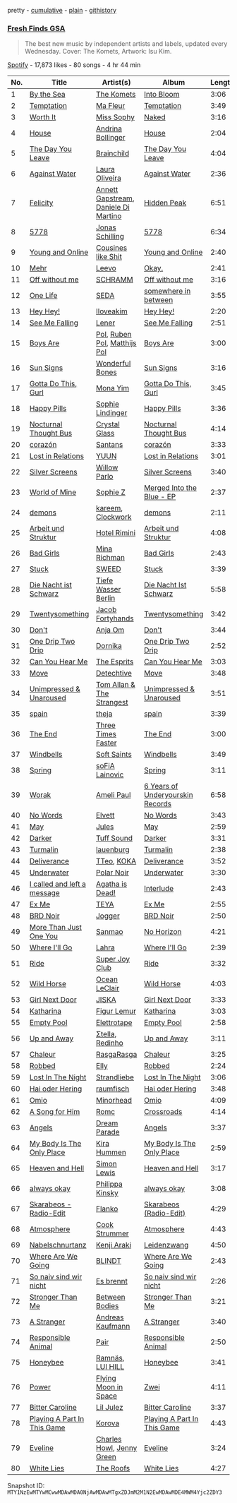 pretty - [cumulative](/playlists/cumulative/37i9dQZF1DX2ddCYH6QIK5.md) - [plain](/playlists/plain/37i9dQZF1DX2ddCYH6QIK5) - [githistory](https://github.githistory.xyz/mackorone/spotify-playlist-archive/blob/main/playlists/plain/37i9dQZF1DX2ddCYH6QIK5)

### [Fresh Finds GSA](https://open.spotify.com/playlist/37i9dQZF1DX2ddCYH6QIK5)

> The best new music by independent artists and labels, updated every Wednesday\. Cover: The Komets, Artwork: Isu Kim.

[Spotify](https://open.spotify.com/user/spotify) - 17,873 likes - 80 songs - 4 hr 44 min

| No. | Title | Artist(s) | Album | Length |
|---|---|---|---|---|
| 1 | [By the Sea](https://open.spotify.com/track/3HsUSsTHJS6Xt1ZVrUM9DM) | [The Komets](https://open.spotify.com/artist/4ACTgWHhFRo3ZbxRpBXUSj) | [Into Bloom](https://open.spotify.com/album/6zRMHHL2ijmWB4IjLBbNoL) | 3:06 |
| 2 | [Temptation](https://open.spotify.com/track/39KQg3YzjiygWXvetF8jkp) | [Ma Fleur](https://open.spotify.com/artist/6tfcRIX77qxX3KZB1v94k7) | [Temptation](https://open.spotify.com/album/5nRhkyBupbJVorHbAzrcwV) | 3:49 |
| 3 | [Worth It](https://open.spotify.com/track/48g5nJtoHS4nwoJAXJYN5Q) | [Miss Sophy](https://open.spotify.com/artist/0eWBXmmeiJ0Z2Ue7HPmk1d) | [Naked](https://open.spotify.com/album/4jBzQ1FPyCESGbjygOnHer) | 3:16 |
| 4 | [House](https://open.spotify.com/track/0yFbrrnHFnAFIzW820sSnO) | [Andrina Bollinger](https://open.spotify.com/artist/2q3FpbEgilJkxSn0e5B5xp) | [House](https://open.spotify.com/album/7qPgLMlCZpJIuuBaDkxCKg) | 2:04 |
| 5 | [The Day You Leave](https://open.spotify.com/track/2aMKJkY6dq0YSFdKd9ieRz) | [Brainchild](https://open.spotify.com/artist/0OnYJ5YCfbfPkg99aPNBDy) | [The Day You Leave](https://open.spotify.com/album/7uh4dGroVB7fcsvQjrS8K0) | 4:04 |
| 6 | [Against Water](https://open.spotify.com/track/3ADIHniiuGbiPYhjkK6oUx) | [Laura Oliveira](https://open.spotify.com/artist/5fQlnuUxgJbQ7WgP29U478) | [Against Water](https://open.spotify.com/album/7DnraLVsCKEXtCAvuoJ95e) | 2:36 |
| 7 | [Felicity](https://open.spotify.com/track/1MiQ67ljfXuuxh25CbdbUr) | [Annett Gapstream](https://open.spotify.com/artist/1aRB0SZZ28qswBQ037uYvD), [Daniele Di Martino](https://open.spotify.com/artist/1P0crNTkAtkSEDCGsbd2JJ) | [Hidden Peak](https://open.spotify.com/album/4r39P3IcmkJ3rIiGKbOwIg) | 6:51 |
| 8 | [5778](https://open.spotify.com/track/0lQ8MwXv5B7GSDIrALw2x5) | [Jonas Schilling](https://open.spotify.com/artist/4KvdEbdoiioc52G5hno5gf) | [5778](https://open.spotify.com/album/5iEDxd5JCvUxOrDP96Een5) | 6:34 |
| 9 | [Young and Online](https://open.spotify.com/track/4h2WWRA7mHRgPVpIGfEfR3) | [Cousines like Shit](https://open.spotify.com/artist/31m36kfWrLAbE0uLkMFBLX) | [Young and Online](https://open.spotify.com/album/1QtOVtDSDEq7FH5bMrfUJu) | 2:40 |
| 10 | [Mehr](https://open.spotify.com/track/4lgi1NMBdcqoIb2DDMdRHk) | [Leevo](https://open.spotify.com/artist/6Kiz5me3OrxGGsEFl9d5qu) | [Okay.](https://open.spotify.com/album/5orfxdnu9rIz5YWafnyqcm) | 2:41 |
| 11 | [Off without me](https://open.spotify.com/track/0vcnXfIzcZtOPLxFLCp5Yx) | [SCHRAMM](https://open.spotify.com/artist/15eXysq80jazu6dKxed7BU) | [Off without me](https://open.spotify.com/album/6sGOdidaySJZb4WzkNF81d) | 3:16 |
| 12 | [One Life](https://open.spotify.com/track/1YKLEgIwUnkalYonhLmoSS) | [SEDA](https://open.spotify.com/artist/6ewL4sBYp6iLnHGupcyyX3) | [somewhere in between](https://open.spotify.com/album/3TNaHETPfnG9uHHK2ve6i5) | 3:55 |
| 13 | [Hey Hey!](https://open.spotify.com/track/5l7yKkAlM51E71TxtiOYid) | [Iloveakim](https://open.spotify.com/artist/4kC5Fz635iHKsPkif7NcT0) | [Hey Hey!](https://open.spotify.com/album/1GI0u6PrT83NwTq5bj1Tu7) | 2:20 |
| 14 | [See Me Falling](https://open.spotify.com/track/4uwMBGlXd7Yn8HMEaQpk31) | [Lener](https://open.spotify.com/artist/4z6eCRDaL8dNvotGKlPhoS) | [See Me Falling](https://open.spotify.com/album/2SXIj5tIf7lkxLdTafEVXW) | 2:51 |
| 15 | [Boys Are](https://open.spotify.com/track/5iC2ejeKQvsbJPeVuWqioo) | [Pol](https://open.spotify.com/artist/4kexjnM5nXo138D9lAhJFd), [Ruben Pol](https://open.spotify.com/artist/1eCiBMynCZBUlq0v5FeB2w), [Matthijs Pol](https://open.spotify.com/artist/3fwkslWfbKf4o40gQ1iYl0) | [Boys Are](https://open.spotify.com/album/4lRqOjQj3HtMNoHniVIuI7) | 3:00 |
| 16 | [Sun Signs](https://open.spotify.com/track/17npFuelMi67mMpYgTiJ92) | [Wonderful Bones](https://open.spotify.com/artist/1fXw6ZgMDrLPoyehLaoQkf) | [Sun Signs](https://open.spotify.com/album/2vpElZFu8NXU9FjSkgQZex) | 3:16 |
| 17 | [Gotta Do This, Gurl](https://open.spotify.com/track/1fiwPnzU3b50IhhhgDVorQ) | [Mona Yim](https://open.spotify.com/artist/48tTb8jCGVZ0XFqwovqFmv) | [Gotta Do This, Gurl](https://open.spotify.com/album/5e2bl6tZIjQogNIy34S7c3) | 3:45 |
| 18 | [Happy Pills](https://open.spotify.com/track/5joyUy4gvzWYfOxxVOM9QF) | [Sophie Lindinger](https://open.spotify.com/artist/3b3qQWQgIMIyHcYSMY4P3g) | [Happy Pills](https://open.spotify.com/album/5cHne2h2Xcm1qjq3bGdgFE) | 3:36 |
| 19 | [Nocturnal Thought Bus](https://open.spotify.com/track/2YYE7PI0vbmZhB8Dhbw9yg) | [Crystal Glass](https://open.spotify.com/artist/2vd3rkxlOKCMJYEkpKruY1) | [Nocturnal Thought Bus](https://open.spotify.com/album/1gdHZbXv4XjvNiE19yKOxb) | 4:14 |
| 20 | [corazón](https://open.spotify.com/track/4CMsK4ruUHWiMX385XkyXQ) | [Santans](https://open.spotify.com/artist/0yGJ67ODy5WKP4peSTWGwM) | [corazón](https://open.spotify.com/album/5f4G5KWYxqpTUgozUhimqw) | 3:33 |
| 21 | [Lost in Relations](https://open.spotify.com/track/5SFs9rhmjybV70WufW6luM) | [YUUN](https://open.spotify.com/artist/2RB9EdzynT4I1OTNdH4OCt) | [Lost in Relations](https://open.spotify.com/album/4uF6tiwaWzDZOwRWvyNA3U) | 3:01 |
| 22 | [Silver Screens](https://open.spotify.com/track/6PaYceNoEhqsXRuPJx0B0n) | [Willow Parlo](https://open.spotify.com/artist/3n8bFcrOBNM63cpNDPnhHa) | [Silver Screens](https://open.spotify.com/album/28EgjcSozPVhh5L4WXYZpQ) | 3:40 |
| 23 | [World of Mine](https://open.spotify.com/track/1JkdKPSdwGEcUhj6oOEc2z) | [Sophie Z](https://open.spotify.com/artist/5X8KkLBj2TuFtoPmxGxCzP) | [Merged Into the Blue \- EP](https://open.spotify.com/album/2aiXpXqThPFUptKrtKxvry) | 2:37 |
| 24 | [demons](https://open.spotify.com/track/4A0A1B95YoiOiFRCIJmTYB) | [kareem](https://open.spotify.com/artist/7F4ZydQ1LN8iftbEa9z45r), [Clockwork](https://open.spotify.com/artist/0T4fBq6TphJXfAS2xue0Rp) | [demons](https://open.spotify.com/album/2GxUr8fHkxdCQ6yR2gPwWo) | 2:11 |
| 25 | [Arbeit und Struktur](https://open.spotify.com/track/1xhxXNRDW0FjkCxPQPxVa3) | [Hotel Rimini](https://open.spotify.com/artist/7biB33wdoy2Kz0sKoGfj53) | [Arbeit und Struktur](https://open.spotify.com/album/3mQjdSK4HcsB61Vf7W0Slm) | 4:08 |
| 26 | [Bad Girls](https://open.spotify.com/track/5qCIiZNPywXtfgw4EQRDPd) | [Mina Richman](https://open.spotify.com/artist/0xEoOgwjjJQ9uDS8y1GtEC) | [Bad Girls](https://open.spotify.com/album/7DOmk3H3YwxhYKLDPa0GZ9) | 2:43 |
| 27 | [Stuck](https://open.spotify.com/track/3d2oVtfkR9fZGIejnA4fY8) | [SWEED](https://open.spotify.com/artist/1gM5MrKbRvvQuG1SShfkVG) | [Stuck](https://open.spotify.com/album/2DukMfm4xFv4wrG5OxnwmJ) | 3:39 |
| 28 | [Die Nacht ist Schwarz](https://open.spotify.com/track/3TbKfhV2fdLLc6uvn6sX0U) | [Tiefe Wasser Berlin](https://open.spotify.com/artist/1CB3IMXIZ0RJXC9JRrC7x3) | [Die Nacht Ist Schwarz](https://open.spotify.com/album/0LCCUokTaYSbtZMmbYexZR) | 5:58 |
| 29 | [Twentysomething](https://open.spotify.com/track/1On8jMKkD4O7RpiQymSrSo) | [Jacob Fortyhands](https://open.spotify.com/artist/6UAcUT7AhBCpVz72sPQIOx) | [Twentysomething](https://open.spotify.com/album/2f2mKb7yIxjvuEzQjBQbG0) | 3:42 |
| 30 | [Don't](https://open.spotify.com/track/2etfrWFecTIOP06qhabSSG) | [Anja Om](https://open.spotify.com/artist/67clLQNYz3EMud0RbHashc) | [Don't](https://open.spotify.com/album/7ltTbuGDpePm2ollgwOFws) | 3:44 |
| 31 | [One Drip Two Drip](https://open.spotify.com/track/1Vf3A4TbzYfOKOoca2Tcsc) | [Dornika](https://open.spotify.com/artist/5i5vDoGXWD2Q5M9Sji5BNv) | [One Drip Two Drip](https://open.spotify.com/album/3hzMytDAg3VY44vrnaFa1R) | 2:52 |
| 32 | [Can You Hear Me](https://open.spotify.com/track/63vvhVUCFoJhUPRbP2lVuc) | [The Esprits](https://open.spotify.com/artist/22j4Y02Y479I2lep4toE80) | [Can You Hear Me](https://open.spotify.com/album/0nwqXnuXC9BdUlWg8evM8B) | 3:03 |
| 33 | [Move](https://open.spotify.com/track/6QOwQePqZlij4xcdVj14DH) | [Detechtive](https://open.spotify.com/artist/7tx1v32KdbYBuU5LaMji6z) | [Move](https://open.spotify.com/album/4h5VsV26hGgmhS34k2LApb) | 3:48 |
| 34 | [Unimpressed & Unaroused](https://open.spotify.com/track/7HVZMddCslWkuXtG4xq8ZO) | [Tom Allan & The Strangest](https://open.spotify.com/artist/63Qfjo4nnHhHvqTdtxTkw8) | [Unimpressed & Unaroused](https://open.spotify.com/album/3c4OA86zUOIsIuUe8IrvTo) | 3:51 |
| 35 | [spain](https://open.spotify.com/track/0ZVuWqJtiM8BJdqyEEta01) | [theja](https://open.spotify.com/artist/38DT4VMpA3qK1UqZgUB9Ag) | [spain](https://open.spotify.com/album/3PaV5GaBkDJ4bDVk0xI328) | 3:39 |
| 36 | [The End](https://open.spotify.com/track/474rr9J1qEIeKmcaRuISGY) | [Three Times Faster](https://open.spotify.com/artist/6Bd4zIbPzVhdAK9gEvuX3d) | [The End](https://open.spotify.com/album/20yMqSwOxvKb3H6yYRfEey) | 3:00 |
| 37 | [Windbells](https://open.spotify.com/track/1Ch4viTgqjNpiJ3h1SAVc8) | [Soft Saints](https://open.spotify.com/artist/1xsodKGkw82rcq4rpT6xih) | [Windbells](https://open.spotify.com/album/7rGDC5EJgXHuxAwpvbGMa3) | 3:49 |
| 38 | [Spring](https://open.spotify.com/track/10qeL2Lvi7VKE5u3piNDNx) | [soFiA Lainovic](https://open.spotify.com/artist/3PeqQh1cfNxOT7NSfNtSA6) | [Spring](https://open.spotify.com/album/1dz6AwPf1TYsc2bnShZ3t0) | 3:11 |
| 39 | [Worak](https://open.spotify.com/track/4bBT53FvvtFqHJm9iq7G7L) | [Ameli Paul](https://open.spotify.com/artist/2pVs2F50UrSwUthN16rTJc) | [6 Years of Underyourskin Records](https://open.spotify.com/album/0lzBCZ4jYzWAnprP4UidiJ) | 6:58 |
| 40 | [No Words](https://open.spotify.com/track/1UUABfyFfzCzI0sEhIjiZq) | [Elvett](https://open.spotify.com/artist/4jTcePhvBRxrOONkmpm5WX) | [No Words](https://open.spotify.com/album/06JzNekeAzrc201LYPmBwW) | 3:43 |
| 41 | [May](https://open.spotify.com/track/3EOjSINT1L4FXt6bT33yl8) | [Jules](https://open.spotify.com/artist/1DLdX3be3V4Bna9F45FtSg) | [May](https://open.spotify.com/album/3ucWTNA4vVFOEAPcwptgJg) | 2:59 |
| 42 | [Darker](https://open.spotify.com/track/4bfHcknFoAAJlIWPB9VMKe) | [Tuff Sound](https://open.spotify.com/artist/21I8WLtkZcslPfQeFIUA7N) | [Darker](https://open.spotify.com/album/7o7CERFVlIDEe6jLBKXVhW) | 3:31 |
| 43 | [Turmalin](https://open.spotify.com/track/2d2mf1bbECKoExhoEk4yrJ) | [lauenburg](https://open.spotify.com/artist/7jvS50nDvvf2qG3GwFSQHz) | [Turmalin](https://open.spotify.com/album/52muBhbUWgx8y63ZnqvW7h) | 2:38 |
| 44 | [Deliverance](https://open.spotify.com/track/4g5sUpU55LX4G0OaF4mWF4) | [TTeo](https://open.spotify.com/artist/6p0eFk6CWrdj52NxRdyqFa), [KOKA](https://open.spotify.com/artist/6YlsQwumQkkbfsADHeYC2m) | [Deliverance](https://open.spotify.com/album/3p5U7nbz6jrXN1HCNyrahw) | 3:52 |
| 45 | [Underwater](https://open.spotify.com/track/3qtLQbYiB5qXIYQdbZxuDf) | [Polar Noir](https://open.spotify.com/artist/1tnj2WqyUP68kpkGorWVxO) | [Underwater](https://open.spotify.com/album/6TH72GNIkdULBcomH1VUf0) | 3:30 |
| 46 | [I called and left a message](https://open.spotify.com/track/5myoBOTaycNR7S3FZY0ft0) | [Agatha is Dead!](https://open.spotify.com/artist/3t12sehooJP6lkLBy4h9R1) | [Interlude](https://open.spotify.com/album/1Ow9tcYdp9P0eeH6dXMem9) | 2:43 |
| 47 | [Ex Me](https://open.spotify.com/track/60BIYI9WehSW537QX09yFf) | [TEYA](https://open.spotify.com/artist/3o9SkahUjtGQ6U9IU0BjhI) | [Ex Me](https://open.spotify.com/album/0SMTej9FaOnNgZZmaRBnU3) | 2:55 |
| 48 | [BRD Noir](https://open.spotify.com/track/0y1nMW1hdiPwnffgO1FUMq) | [Jogger](https://open.spotify.com/artist/6WfovyqrOYzwSMQEqOjlo1) | [BRD Noir](https://open.spotify.com/album/0gp5VNjhgG8fNB46Ks808g) | 2:50 |
| 49 | [More Than Just One You](https://open.spotify.com/track/0Bbv5RrIcxahL0Q7kgKUHV) | [Sanmao](https://open.spotify.com/artist/77sV2iq1nJSRM196g6Wn7H) | [No Horizon](https://open.spotify.com/album/0Ni3U9SVD5Evy0Q82z8nJ2) | 4:21 |
| 50 | [Where I'll Go](https://open.spotify.com/track/0lgtMQlpmeCtJTDacgCxg9) | [Lahra](https://open.spotify.com/artist/3VJmc3ZrfHTausmE3eTwYJ) | [Where I'll Go](https://open.spotify.com/album/4NXOhvkbnsk9QxcHro3xS5) | 2:39 |
| 51 | [Ride](https://open.spotify.com/track/6aXN9C4bM8kxI9CSLNbjaG) | [Super Joy Club](https://open.spotify.com/artist/3yP3o0rfHeNP6tAIuv3OlT) | [Ride](https://open.spotify.com/album/3cviyx6SCeGBLZUdRYiE0C) | 3:32 |
| 52 | [Wild Horse](https://open.spotify.com/track/6jx11cSFmCJ1SkJnmZ7KaT) | [Ocean LeClair](https://open.spotify.com/artist/4hQNDifeK6gZlaOjK17SSc) | [Wild Horse](https://open.spotify.com/album/1prGQeJ91ikiQXJ703pX5S) | 4:03 |
| 53 | [Girl Next Door](https://open.spotify.com/track/3pmUlOm2bpXVJ40ByeGSMA) | [JISKA](https://open.spotify.com/artist/268qNUnQJ9p3pV2O8gYUcN) | [Girl Next Door](https://open.spotify.com/album/3mXNOCqDeqB8M5Z1QzYoaH) | 3:33 |
| 54 | [Katharina](https://open.spotify.com/track/5cOsBPbyuoVIhC02cqi73m) | [Figur Lemur](https://open.spotify.com/artist/6hbaAYVME08EjlEXX6h8pl) | [Katharina](https://open.spotify.com/album/3GMy9UVD4UmoXERz1p28FL) | 3:03 |
| 55 | [Empty Pool](https://open.spotify.com/track/68gCdofdWusxhLkbd7uEZ8) | [Elettrotape](https://open.spotify.com/artist/7JvTRNKKdliFhvByr1C99n) | [Empty Pool](https://open.spotify.com/album/4Q33KFgJH9rT0C6zLyl1xC) | 2:58 |
| 56 | [Up and Away](https://open.spotify.com/track/3im8VPUFdugX19ZgLoG64t) | [Σtella](https://open.spotify.com/artist/2tBWWgGv7H5ymPtJrT1rNu), [Redinho](https://open.spotify.com/artist/72WcKL1SYgNzcNojYLFQsB) | [Up and Away](https://open.spotify.com/album/2ERdLrGZOF7cduTv92k3z1) | 3:11 |
| 57 | [Chaleur](https://open.spotify.com/track/643wr9gOqXlFxFSUi2YKgk) | [RasgaRasga](https://open.spotify.com/artist/2AvW8AfEg9caYsocgwE7vF) | [Chaleur](https://open.spotify.com/album/48BPfY4RlI4mrqHH4VqpeF) | 3:25 |
| 58 | [Robbed](https://open.spotify.com/track/5cjowzySTlIjoGRghGtFVI) | [Elly](https://open.spotify.com/artist/5ESkKkvLe33xT9Jsr8GBDt) | [Robbed](https://open.spotify.com/album/1txsJosYZJ9xQ5m5tYTYfG) | 2:24 |
| 59 | [Lost In The Night](https://open.spotify.com/track/6SX6LCm43tKDWg7F70iQB3) | [Strandliebe](https://open.spotify.com/artist/4Ud6NS2THHo1NME8ZNJ1ew) | [Lost In The Night](https://open.spotify.com/album/3xzz96RWWDAX3TBONXQ7wD) | 3:06 |
| 60 | [Hai oder Hering](https://open.spotify.com/track/0ikQkZm6cm4xZYSrOy77eB) | [raumfisch](https://open.spotify.com/artist/5PWhkydVS4baSEsnLJmFey) | [Hai oder Hering](https://open.spotify.com/album/0WkZrFYX6O8TDr9Nbpwwtt) | 3:48 |
| 61 | [Omio](https://open.spotify.com/track/1lSvDlQwPxcAwhHjtePBpN) | [Minorhead](https://open.spotify.com/artist/2FDOvmtiAK4BuVglzeIZXB) | [Omio](https://open.spotify.com/album/4c6FNJfvbkg9MnlYr14ufj) | 4:09 |
| 62 | [A Song for Him](https://open.spotify.com/track/3RUT8oJs3Z4hCDZyxNwve2) | [Romc](https://open.spotify.com/artist/2iDd6lIkbYVEtfYuA2cU5G) | [Crossroads](https://open.spotify.com/album/476Lb1fetsGUNYDb5pqBGx) | 4:14 |
| 63 | [Angels](https://open.spotify.com/track/79S4QPeR3QQw8KPMTTZLzt) | [Dream Parade](https://open.spotify.com/artist/1nfyiCiA1Fx9bShxabC1IU) | [Angels](https://open.spotify.com/album/0EtaOEfR1aoES0LYFLERDm) | 3:37 |
| 64 | [My Body Is The Only Place](https://open.spotify.com/track/0z9Pv1rOJiRbsutrQHNU22) | [Kira Hummen](https://open.spotify.com/artist/2Xb59cTmrizcuBigliz8Hl) | [My Body Is The Only Place](https://open.spotify.com/album/3QSAkwsNnd084waFESgguy) | 2:59 |
| 65 | [Heaven and Hell](https://open.spotify.com/track/1J4QufSZU86M4YJkH2W2nG) | [Simon Lewis](https://open.spotify.com/artist/69xq82RL8JoW7DcKP9Q0kD) | [Heaven and Hell](https://open.spotify.com/album/1UpuBvLxt5DjIvtjZXwCBt) | 3:17 |
| 66 | [always okay](https://open.spotify.com/track/70sd0T6eTCowGMu9m1n0mz) | [Philippa Kinsky](https://open.spotify.com/artist/6Ef2HLmifsqFi0VtoeY7C0) | [always okay](https://open.spotify.com/album/33Ps1v8rCTYbZJE2vPk2zF) | 3:08 |
| 67 | [Skarabeos \- Radio\-Edit](https://open.spotify.com/track/1RAtBuFaEAYINNexbKLbKh) | [Flanko](https://open.spotify.com/artist/45g5ClZMjUBX1qwQBSs843) | [Skarabeos \(Radio\-Edit\)](https://open.spotify.com/album/5wntA4q1e5urTcWSxeOrMF) | 4:29 |
| 68 | [Atmosphere](https://open.spotify.com/track/1qG3LdimuO44VAMFv7p1hy) | [Cook Strummer](https://open.spotify.com/artist/44HPJ6PibkaZKYVdPaHnyV) | [Atmosphere](https://open.spotify.com/album/323lZAMm9aibv1fh3HGrjl) | 4:43 |
| 69 | [Nabelschnurtanz](https://open.spotify.com/track/7DL4cfG56dc8iDIl6l8eNP) | [Kenji Araki](https://open.spotify.com/artist/19Gr6pqjMgeXgPlin5QoEi) | [Leidenzwang](https://open.spotify.com/album/4K6I05xVWVreQTMwG3oSy8) | 4:50 |
| 70 | [Where Are We Going](https://open.spotify.com/track/0efaZ3dCcrSjhyvGhxjJIM) | [BLINDT](https://open.spotify.com/artist/7oKx6QToQHykXv1Q6948OX) | [Where Are We Going](https://open.spotify.com/album/4PU3P8VVbqdlIJHeUwiwGX) | 2:43 |
| 71 | [So naiv sind wir nicht](https://open.spotify.com/track/6k1Kw7DQbHDQ1CvqxS1vYy) | [Es brennt](https://open.spotify.com/artist/1FBfQFD2kZfXkuSAQY0TP6) | [So naiv sind wir nicht](https://open.spotify.com/album/5l3gd7qdTFBJnHW6z7cC1Y) | 2:26 |
| 72 | [Stronger Than Me](https://open.spotify.com/track/3GrEbeE8X4LoVwWv42y7ai) | [Between Bodies](https://open.spotify.com/artist/4c9as8vPweJK4VD8JvdjQr) | [Stronger Than Me](https://open.spotify.com/album/3W0DGChEgAjzLpDQmVsb22) | 3:21 |
| 73 | [A Stranger](https://open.spotify.com/track/4JiRlwd4dO0UnCcWh8LT6a) | [Andreas Kaufmann](https://open.spotify.com/artist/3hOQMohnRvPvQ2tS4aEzTH) | [A Stranger](https://open.spotify.com/album/0xbs4ectqYYohyC0QYHBFH) | 3:40 |
| 74 | [Responsible Animal](https://open.spotify.com/track/5xeVmud67NV8vanzRCOD9M) | [Pair](https://open.spotify.com/artist/7HvSiU7x2XWTNJem7Cb36b) | [Responsible Animal](https://open.spotify.com/album/0GSfMIp9S2TowOuSHXPk7L) | 2:50 |
| 75 | [Honeybee](https://open.spotify.com/track/1cVJlLmSV0MvOeVd0EHiee) | [Ramnäs](https://open.spotify.com/artist/5W6Vc4QzqCs3QvBMb7XkC8), [LUI HILL](https://open.spotify.com/artist/3fuo46vtxoWxN4jo0irBTS) | [Honeybee](https://open.spotify.com/album/5PHvYZf0rgPXD6MSmBJL3F) | 3:41 |
| 76 | [Power](https://open.spotify.com/track/4X5Flo8xkXzpoYR4pvFQQu) | [Flying Moon in Space](https://open.spotify.com/artist/1mERh0oyh2kzEYPV0KS1yY) | [Zwei](https://open.spotify.com/album/3Lv9pR3fKI04pTwjs5VZaF) | 4:11 |
| 77 | [Bitter Caroline](https://open.spotify.com/track/0EtpFsYDkxcjKUTLE72kMl) | [Lil Julez](https://open.spotify.com/artist/3ViatMmwQDPQkCblORq7PG) | [Bitter Caroline](https://open.spotify.com/album/2uJJMsq7EUtcAe7Onnmicb) | 3:37 |
| 78 | [Playing A Part In This Game](https://open.spotify.com/track/0e27fwAmrFcWdU6dfEBwdn) | [Korova](https://open.spotify.com/artist/0CIc1v1njTYxvr6VBRYm6A) | [Playing A Part In This Game](https://open.spotify.com/album/1UZ1u2lNS67leXKdN6fiCu) | 4:43 |
| 79 | [Eveline](https://open.spotify.com/track/63qiS7oPpHa3TfC4y7poGq) | [Charles Howl](https://open.spotify.com/artist/3pUaZegsWAlogNZ6yhBuJP), [Jenny Green](https://open.spotify.com/artist/4WeafsPGL3NH7vA9F5Cmm6) | [Eveline](https://open.spotify.com/album/5432bSUgrFHVJORBw5zxGH) | 3:24 |
| 80 | [White Lies](https://open.spotify.com/track/3plJVEZEsbm6kgvSa4rawM) | [The Roofs](https://open.spotify.com/artist/4AiqOsKSL7r6CyuY4A1Mws) | [White Lies](https://open.spotify.com/album/46bI8wj7xKlTMWzPTZX7ei) | 4:27 |

Snapshot ID: `MTY1NzEwMTYwMCwwMDAwMDA0NjAwMDAwMTgxZDJmM2M1N2EwMDAwMDE4MWM4Yjc2ZDY3`

